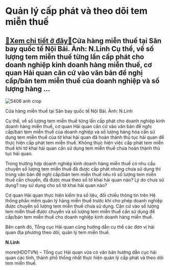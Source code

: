 Quản lý cấp phát và theo dõi tem miễn thuế
==========================================

[:gift:Xem chi tiết ở đây:gift:](https://hddtvn.com/quan-ly-cap-phat-va-theo-doi-tem-mien-thue/)Cửa hàng miễn thuế tại Sân bay quốc tế Nội Bải. Ảnh: N.Linh Cụ thể, về số lượng tem miễn thuế từng lần cấp phát cho doanh nghiệp kinh doanh hàng miễn thuế, cơ quan Hải quan căn cứ vào văn bản đề nghị cấp/bán tem miễn thuế của doanh nghiệp và số lượng hàng …
-----------------------------------------------------------------------------------------------------------------------------------------------------------------------------------------------------------------------------------------------------------------





![5406 anh crop](https://haiquanonline.com.vn/stores/news_dataimages/linhntn/082019/09/12/in_article/5406_anh_crop.jpg?rt=20200821122908 "Cửa hàng miễn thuế tại Sân bay quốc tế Nội Bải. Ảnh: N.Linh")


Cửa hàng miễn thuế tại Sân bay quốc tế Nội Bải. Ảnh: N.Linh



Cụ thể, về số lượng tem miễn thuế từng lần cấp phát cho doanh nghiệp kinh doanh hàng miễn thuế, cơ quan Hải quan căn cứ vào văn bản đề nghị cấp/bán tem miễn thuế của doanh nghiệp và số lượng hàng hóa cần sử dụng tem miễn thuế của tờ khai hải quan đã hoàn thành thủ tục hải quan để thực hiện cấp phát tem miễn thuế. Không thực hiện việc cấp phát tem miễn thuế khi tờ khai hải quan cần sử dụng tem miễn thuế chưa hoàn thành thủ tục hải quan.


Trong trường hợp doanh nghiệp kinh doanh hàng miễn thuế có nhu cầu chuyển số lượng tem miễn thuế đã được cấp phát nhưng chưa sử dụng thì trong văn bản đề nghị cấp/bán tem miễn thuế nêu rõ số lượng tem miễn thuế cần chuyển, đã được mua theo số tờ khai hải quan nào? Lý do chưa sử dụng? nay sử dụng cho số tờ khai hải quan nào?


Cơ quan Hải quan thực hiện kiểm tra số liệu, đối chiếu thông tin trên Hệ thống phần mềm quản lý hàng miễn thuế trước khi cho phép doanh nghiệp được chuyển số lượng tem miễn thuế chưa sử dụng. Căn cứ vào số lượng tem miễn thuế được chuyển và số lượng tem miễn thuế cần sử dụng để cấp/bán tem miễn thuế cho doanh nghiệp kinh doanh hàng miễn thuế.


Bên cạnh đó, Tổng cục Hải quan cũng hướng dẫn cụ thể các đơn vị hải quan địa phương theo dõi, quản lý tem miễn thuế.




**N.Linh**



more(HDDTVN) – Tổng cục Hải quan vừa có văn bản hướng dẫn cục hải quan các tỉnh, thành phố thống nhất thực hiện quản lý cấp phát và theo dõi tem miễn thuế.

